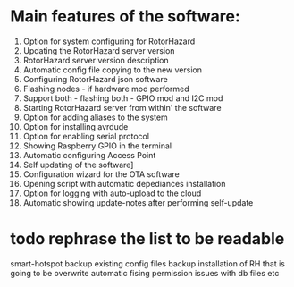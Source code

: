 # Main features of the software:

1. Option for system configuring for RotorHazard
1. Updating the RotorHazard server version
1. RotorHazard server version description
1. Automatic config file copying to the new version
1. Configuring RotorHazard json software
1. Flashing nodes - if hardware mod performed
1. Support both - flashing both - GPIO mod and I2C mod
1. Starting RotorHazard server from within' the software
1. Option for adding aliases to the system
1. Option for installing avrdude
1. Option for enabling serial protocol
1. Showing Raspberry GPIO in the terminal
1. Automatic configuring Access Point
1. Self updating of the software]
1. Configuration wizard for the OTA software
1. Opening script with automatic depediances installation 
1. Option for logging with auto-upload to the cloud 
1. Automatic showing update-notes after performing self-update


#  todo rephrase the list to be readable 

smart-hotspot
backup existing config files
backup installation of RH that is going to be overwrite
automatic fising permission issues with db files etc 
